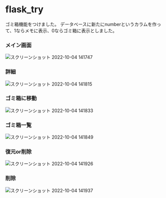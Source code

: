 # flask_try
ゴミ箱機能をつけました。
データベースに新たにnumberというカラムを作って、1ならメモに表示、0ならゴミ箱に表示としました。

### メイン画面
![スクリーンショット 2022-10-04 141747](https://user-images.githubusercontent.com/84001370/193740479-870ba248-004d-424a-8659-31d7f1b4ef60.png)

### 詳細
![スクリーンショット 2022-10-04 141815](https://user-images.githubusercontent.com/84001370/193740530-81a5134c-bb56-49d2-87e2-dc909ed5469a.png)

### ゴミ箱に移動
![スクリーンショット 2022-10-04 141833](https://user-images.githubusercontent.com/84001370/193740558-afbf17a9-bace-4a62-94c4-aa602251c73f.png)

### ゴミ箱一覧
![スクリーンショット 2022-10-04 141849](https://user-images.githubusercontent.com/84001370/193740565-a21fd085-8dd0-473e-b012-9484b6d53cc0.png)

### 復元or削除
![スクリーンショット 2022-10-04 141926](https://user-images.githubusercontent.com/84001370/193740625-8e0e898f-7b6d-4013-81fd-7af61e96a272.png)

### 削除
![スクリーンショット 2022-10-04 141937](https://user-images.githubusercontent.com/84001370/193740673-ebde917e-b9fe-48af-8951-a2af7025db8e.png)

